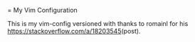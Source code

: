 = My Vim Configuration

This is my vim-config versioned with thanks to romainl for his <https://stackoverflow.com/a/18203545>(post).
